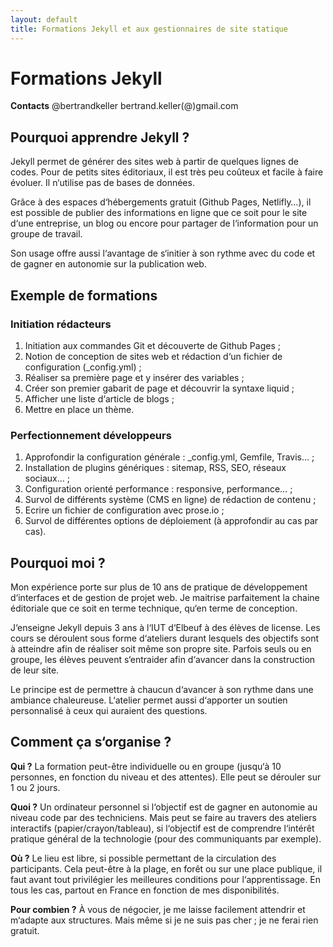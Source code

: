 ```yaml
---
layout: default
title: Formations Jekyll et aux gestionnaires de site statique
---
```


# Formations Jekyll

**Contacts**
@bertrandkeller
bertrand.keller(@)gmail.com

## Pourquoi apprendre Jekyll ?

Jekyll permet de générer des sites web à partir de quelques lignes de codes. Pour de petits sites éditoriaux, il est très peu coûteux et facile à faire évoluer. Il n‘utilise pas de bases de données.

Grâce à des espaces d‘hébergements gratuit (Github Pages, Netlifly…), il est possible de publier des informations en ligne que ce soit pour le site d‘une entreprise, un blog ou encore pour partager de l‘information pour un groupe de travail.

Son usage offre aussi l‘avantage de s‘initier à son rythme avec du code et de gagner en autonomie sur la publication web.

## Exemple de formations

### Initiation rédacteurs

 1. Initiation aux commandes Git et découverte de Github Pages ;
 2. Notion de conception de sites web et rédaction d‘un fichier de configuration (_config.yml) ;
 3. Réaliser sa première page et y insérer des variables ;
 4. Créer son premier gabarit de page et découvrir la syntaxe liquid ;
 5. Afficher une liste d‘article de blogs ;
 6. Mettre en place un thème.

### Perfectionnement développeurs

  1. Approfondir la configuration générale : _config.yml, Gemfile, Travis… ;
  2. Installation de plugins génériques : sitemap, RSS, SEO, réseaux sociaux… ;
  3. Configuration orienté performance : responsive, performance… ;
  4. Survol de différents système (CMS en ligne) de rédaction de contenu ;
  4. Ecrire un fichier de configuration avec prose.io ;
  5. Survol de différentes options de déploiement (à approfondir au cas par cas).

## Pourquoi moi ?

Mon expérience porte sur plus de 10 ans de pratique de développement d‘interfaces et de gestion de projet web. Je maitrise parfaitement la chaine éditoriale que ce soit en terme technique, qu‘en terme de conception. 

J‘enseigne Jekyll depuis 3 ans à l‘IUT d‘Elbeuf à des élèves de license. Les cours se déroulent sous forme d‘ateliers durant lesquels des objectifs sont à atteindre afin de réaliser soit même son propre site. Parfois seuls ou en groupe, les élèves peuvent s‘entraider afin d‘avancer dans la construction de leur site.

Le principe est de permettre à chaucun d‘avancer à son rythme dans une ambiance chaleureuse. L‘atelier permet aussi d‘apporter un soutien personnalisé à ceux qui auraient des questions.

## Comment ça s‘organise ?

**Qui ?**
La formation peut-être individuelle ou en groupe (jusqu‘à 10 personnes, en fonction du niveau et des attentes). Elle peut se dérouler sur 1 ou 2 jours.

**Quoi ?**
Un ordinateur personnel si l‘objectif est de gagner en autonomie au niveau code par des techniciens. Mais peut se faire au travers des ateliers interactifs (papier/crayon/tableau), si l‘objectif est de comprendre l‘intérêt pratique général de la technologie (pour des communiquants par exemple).

**Où ?**
Le lieu est libre, si possible permettant de la circulation des participants. Cela peut-être à la plage, en forêt ou sur une place publique, il faut avant tout privilégier les meilleures conditions pour l‘apprentissage. En tous les cas, partout en France en fonction de mes disponibilités.

**Pour combien ?**
À vous de négocier, je me laisse facilement attendrir et m‘adapte aux structures. Mais même si je ne suis pas cher ; je ne ferai rien gratuit.









